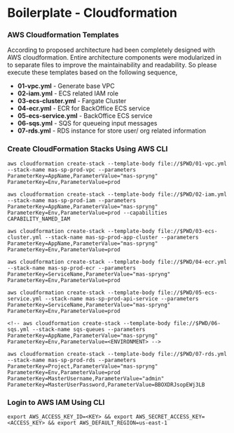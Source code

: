 # Boilerplate - Cloudformation


### AWS Cloudformation Templates

According to proposed architecture had been completely designed with AWS cloudformation. Entire architecture components were modularized in to separate files to improve the maintainability and readability. So please execute these templates based on  the following sequence, 
- **01-vpc.yml** - Generate base VPC 
- **02-iam.yml** - ECS related IAM role
- **03-ecs-cluster.yml** - Fargate Cluster
- **04-ecr.yml** - ECR for BackOffice ECS service
- **05-ecs-service.yml** - BackOffice ECS service
- **06-sqs.yml** - SQS for queueing input messages
- **07-rds.yml** - RDS instance for store user/ org related information

### Create CloudFormation Stacks Using AWS CLI

```
aws cloudformation create-stack --template-body file://$PWD/01-vpc.yml --stack-name mas-sp-prod-vpc --parameters ParameterKey=AppName,ParameterValue="mas-spryng" ParameterKey=Env,ParameterValue=prod

aws cloudformation create-stack --template-body file://$PWD/02-iam.yml --stack-name mas-sp-prod-iam --parameters ParameterKey=AppName,ParameterValue="mas-spryng" ParameterKey=Env,ParameterValue=prod --capabilities CAPABILITY_NAMED_IAM

aws cloudformation create-stack --template-body file://$PWD/03-ecs-cluster.yml --stack-name mas-sp-prod-app-cluster --parameters ParameterKey=AppName,ParameterValue="mas-spryng" ParameterKey=Env,ParameterValue=prod

aws cloudformation create-stack --template-body file://$PWD/04-ecr.yml --stack-name mas-sp-prod-ecr --parameters ParameterKey=ServiceName,ParameterValue="mas-spryng" ParameterKey=Env,ParameterValue=prod

aws cloudformation create-stack --template-body file://$PWD/05-ecs-service.yml --stack-name mas-sp-prod-api-service --parameters ParameterKey=ServiceName,ParameterValue="mas-spryng" ParameterKey=Env,ParameterValue=prod

<!-- aws cloudformation create-stack --template-body file://$PWD/06-sqs.yml --stack-name sqs-queues --parameters ParameterKey=AppName,ParameterValue="mas-spryng" ParameterKey=Env,ParameterValue=<ENVIRONMENT> -->

aws cloudformation create-stack --template-body file://$PWD/07-rds.yml --stack-name mas-sp-prod-rds --parameters ParameterKey=Project,ParameterValue="mas-spryng" ParameterKey=Env,ParameterValue=prod ParameterKey=MasterUsername,ParameterValue="admin" ParameterKey=MasterUserPassword,ParameterValue=BBOXDRJsopEWj3LB
```
### Login to AWS IAM Using CLI
```
export AWS_ACCESS_KEY_ID=<KEY> && export AWS_SECRET_ACCESS_KEY=<ACCESS_KEY> && export AWS_DEFAULT_REGION=us-east-1
```
